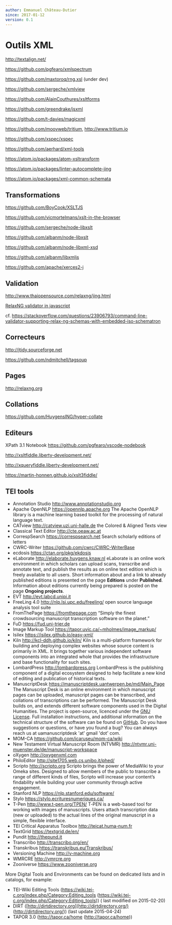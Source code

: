 ```yaml
---
author: Emmanuel Château-Dutier
since: 2017-01-12
version: 0.1
---
```


# Outils XML

http://textalign.net/

https://github.com/pgfearo/xmlspectrum

https://github.com/maxtoroq/rng.xsl (under dev)

https://github.com/sergeche/xmlview

https://github.com/AlainCouthures/xsltforms

https://github.com/greendrake/jsxml

https://github.com/t-davies/magicxml

https://github.com/moovweb/tritium, http://www.tritium.io

https://github.com/xspec/xspec

https://github.com/aerhard/xml-tools

https://atom.io/packages/atom-xsltransform

https://atom.io/packages/linter-autocomplete-jing

https://atom.io/packages/xml-common-schemata

## Transformations

https://github.com/BoyCook/XSLTJS

https://github.com/vicmortelmans/xslt-in-the-browser

https://github.com/sergeche/node-libxslt

https://github.com/albanm/node-libxslt

https://github.com/albanm/node-libxml-xsd

https://github.com/albanm/libxmljs

https://github.com/apache/xerces2-j

## Validation

http://www.thaiopensource.com/relaxng/jing.html

[RelaxNG validator in javascript](http://debeissat.nicolas.free.fr/relaxng.php)

cf. https://stackoverflow.com/questions/23906793/command-line-validator-supporting-relax-ng-schemas-with-embedded-iso-schematron

## Correcteurs

http://jtidy.sourceforge.net

https://github.com/ndmitchell/tagsoup

## Pages

http://relaxng.org

## Collations

https://github.com/HuygensING/hyper-collate

## Editeurs

XPath 3.1 Notebook https://github.com/pgfearo/vscode-nodebook

http://xsltfiddle.liberty-development.net/

http://xqueryfiddle.liberty-development.net/

https://martin-honnen.github.io/xslt3fiddle/

## TEI tools

- Annotation Studio http://www.annotationstudio.org
- Apache OpenNLP https://opennlp.apache.org The Apache OpenNLP library is a machine learning based toolkit for the processing of natural language text.
- CATview http://catview.uzi.uni-halle.de the Colored & Aligned Texts view
-  Classical Text Editor http://cte.oeaw.ac.at
-  CorrespSearch https://correspsearch.net Search scholarly editions of letters
- CWRC-Writer https://github.com/cwrc/CWRC-WriterBase
-  ecdosis https://ctan.org/pkg/ekdosis
- eLaborate http://elaborate.huygens.knaw.nl eLaborate is an online work environment in which scholars can upload  scans, transcribe and annotate text, and publish the results as on  online text edition which is freely available to all users. Short  information about and a link to already published editions is presented  on the page **Editions** under **Published**. Information about editions currently being prepared is posted on the page **Ongoing projects**.
-  EVT http://evt.labcd.unipi.it
- FreeLing 4.0 http://nlp.lsi.upc.edu/freeling/ open source language analysis tool suite
-  FromThePage https://fromthepage.com “Simply the finest crowdsourcing manuscript transcription software on the planet.”
-  FuD https://fud.uni-trier.de
- Image Markup Tool https://tapor.uvic.ca/~mholmes/image_markup/
- Isilex https://isilex.github.io/easy-xml/
-  Kiln http://kcl-ddh.github.io/kiln/ Kiln is a multi-platform framework for building and deploying complex websites whose source content is primarily in  XML. It brings together various independent software components into an  integrated whole that provides the infrastructure and base functionality for such sites.
-  LombardPress http://lombardpress.org   LombardPress is the publishing component of a digital ecosystem designed to help facilitate  a new kind of editing and publication of historical texts.
- ManuscriptDesk https://manuscriptdesk.uantwerpen.be/md/Main_Page The Manuscript Desk is an online environment in which manuscript  pages can be uploaded, manuscript pages can be transcribed, and  collations of transcriptions can be performed. The Manuscript Desk  builds on, and extends different software components used in the Digital Humanities. The project is open-source, licenced under the [GNU License](http://www.gnu.org/licenses/gpl-3.0.en.html). Full installation instructions, and additional information on the technical structure of the software can be found on [GitHub](https://github.com/akvankorlaar/manuscriptdesk). Do you have suggestions or questions, or have you found a bug? You can  always reach us at uamanuscriptdesk 'at' gmail 'dot' com.
- MOM-CA https://github.com/icaruseu/mom-ca/wiki
-  New Testament Virtual Manuscript Room (NTVMR)
  http://ntvmr.uni-muenster.de/de/manuscript-workspace
-  oXygen http://oxygenxml.com
- PhiloEditor http://site1705.web.cs.unibo.it/phed/
-  Scripto http://scripto.org Scripto brings the power of MediaWiki to your  Omeka sites. Designed to allow members of the public to transcribe a  range of different kinds of files, Scripto will increase your content’s  findability while building your user community through active  engagement.
- Stanford NLP https://nlp.stanford.edu/software/
- Stylo https://stylo.ecrituresnumeriques.ca/
-  T-Pen http://www.t-pen.org/TPEN/ T‑PEN is a web-based tool for working with images of manuscripts.  Users attach transcription data (new or uploaded) to the actual lines of the original manuscript in a simple, flexible interface. 
- TEI Critical Apparatus Toolbox http://teicat.huma-num.fr
-  TextGrid https://textgrid.de/en/
-  Pundit http://thepund.it
-  Transcribo http://transcribo.org/en/ 
- Transkribus https://transkribus.eu/Transkribus/
-  Versioning Machine http://v-machine.org
-  WMRCRE http://vmrcre.org
-  Zooniverse https://www.zooniverse.org

More Digital Tools and Environments can be found on dedicated lists and
in catalogs, for example:

-  TEI-Wiki Editing Tools
  (https://wiki.tei-c.org/index.php/Category:Editing_tools
  (https://wiki.tei-c.org/index.php/Category:Editing_tools)) ( last
  modified on 2015-02-20)
-  DIRT ([http://dirtdirectory.org](http://dirtdirectory.org/) (http://dirtdirectory.org/)) (last
  update 2015-04-24)
-  TAPOR 3.0 (http://tapor.ca/home (http://tapor.ca/home))